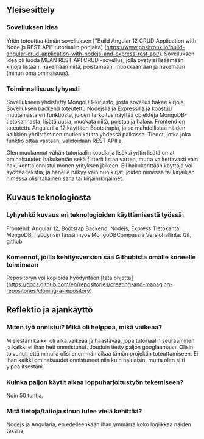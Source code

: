 ## Yleisesittely
### Sovelluksen idea
Yritin toteuttaa tämän sovelluksen ["Build Angular 12 CRUD Application with Node.js REST API" tutoriaalin pohjalta] (https://www.positronx.io/build-angular-crud-application-with-nodejs-and-express-rest-api/). Sovelluksen idea oli luoda MEAN REST API CRUD -sovellus, jolla pystyisi lisäämään kirjoja listaan, näkemään niitä, poistamaan, muokkaamaan ja hakemaan (minun oma ominaisuus).

### Toiminnallisuus lyhyesti
Sovellukseen yhdistetty MongoDB-kirjasto, josta sovellus hakee kirjoja.
Sovelluksen backend toteutettu Nodejsllä ja Expressillä ja koostuu muutamasta eri funktiosta, joiden tarkoitus näyttää objekteja MongoDB-tietokannasta, lisätä uusia, muokata niitä, poistaa ja hakea.
Frontend on toteutettu Angularilla 12 käyttäen Bootstrapia, ja se mahdollistaa näiden kaikkien yhdistäminen routien kautta yhdessä paikassa.
Tiedot, jotka joka funktio ottaa vastaan, validoidaan REST APIlla.

Olen muokannut vähän tutoriaalin koodia ja lisäksi yritin lisätä omat ominaisuudet: hakukentän sekä filtterit
listaa varten, mutta valitettavasti vain hakukenttä onnistui monen yrityksen jälkeen.
Eli hakukenttään käyttäjä voi syöttää tekstia, ja hänelle näkyy vain nuo kirjat, joiden nimessä tai kirjailijan nimessä olisi tällainen sana tai kirjain/kirjaimet.


## Kuvaus teknologiosta
### Lyhyehkö kuvaus eri teknologioiden käyttämisestä työssä:
Frontend: Angular 12, Bootsrap
Backend: Nodejs, Express
Tietokanta: MongoDB, hyödynsin tässä myös MongoDBCompassia
Versiohallinta: Git, github

### Komennot, joilla kehitysversion saa Githubista omalle koneelle toimimaan
Repositoryn voi kopioida hyödyntäen [tätä ohjetta] (https://docs.github.com/en/repositories/creating-and-managing-repositories/cloning-a-repository)

## Reflektio ja ajankäyttö
### Miten työ onnistui? Mikä oli helppoa, mikä vaikeaa?
Mielestäni kaikki oli aika vaikeaa ja haastavaa, jopa tutoriaalin seuraaminen ja kaikki ei ihan heti onnnistunut.
Jouduin tietty paljon googlaamaan. Olisin toivonut, että minulla olisi enemmän aikaa tämän projektin toteuttamiseen. Ei ihan kaikki ominaisuudet onnistuneet niin kuin haluaisin, mutta olen silti ylpeä itsestäni.

### Kuinka paljon käytit aikaa loppuharjoitustyön tekemiseen?
Noin 50 tuntia.

### Mitä tietoja/taitoja sinun tulee vielä kehittää?
Nodejs ja Angularia, en edelleenkään ihan ymmärrä koko logiikkaa näiden takana.






